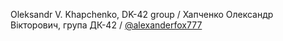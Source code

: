 Oleksandr V. Khapchenko, DK-42 group / Хапченко Олександр Вікторович, група ДК-42 / [@alexanderfox777](https://github.com/alexanderfox777)